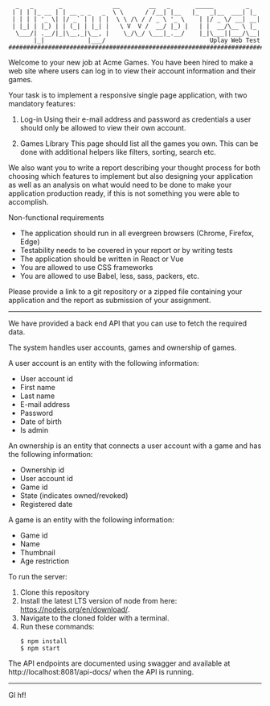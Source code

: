 ```
  _   _       _              __        __   _       _____         _
 | | | |_ __ | | __ _ _   _  \ \      / /__| |__   |_   _|__  ___| |_
 | | | | '_ \| |/ _` | | | |  \ \ /\ / / _ \ '_ \    | |/ _ \/ __| __|
 | |_| | |_) | | (_| | |_| |   \ V  V /  __/ |_) |   | |  __/\__ \ |_
  \___/| .__/|_|\__,_|\__, |    \_/\_/ \___|_.__/    |_|\___||___/\__|
       |_|            |___/                             Uplay Web Test
################################################################################
```

Welcome to your new job at Acme Games. You have been hired to make a web site
where users can log in to view their account information and their games.

Your task is to implement a responsive single page application, with two
mandatory features:

1) Log-in
Using their e-mail address and password as credentials a user should only be
allowed to view their own account.

2) Games Library
This page should list all the games you own. This can be done with additional
helpers like filters, sorting, search etc.

We also want you to write a report describing your thought process for both
choosing which features to implement but also designing your application as
well as an analysis on what would need to be done to make your application
production ready, if this is not something you were able to accomplish.

Non-functional requirements
* The application should run in all evergreen browsers (Chrome, Firefox, Edge)
* Testability needs to be covered in your report or by writing tests
* The application should be written in React or Vue
* You are allowed to use CSS frameworks
* You are allowed to use Babel, less, sass, packers, etc.

Please provide a link to a git repository or a zipped file containing your
application and the report as submission of your assignment.

--------------------------------------------------------------------------------

We have provided a back end API that you can use to fetch the required data.

The system handles user accounts, games and ownership of games.

A user account is an entity with the following information:
- User account id
- First name
- Last name
- E-mail address
- Password
- Date of birth
- Is admin

An ownership is an entity that connects a user account with a game and has the
following information:
- Ownership id
- User account id
- Game id
- State (indicates owned/revoked)
- Registered date

A game is an entity with the following information:
- Game id
- Name
- Thumbnail
- Age restriction

To run the server:
1. Clone this repository
2. Install the latest LTS version of node from here: https://nodejs.org/en/download/.
3. Navigate to the cloned folder with a terminal.
4. Run these commands:
    ```
    $ npm install
    $ npm start
    ```

The API endpoints are documented using swagger and available at
http://localhost:8081/api-docs/ when the API is running.

--------------------------------------------------------------------------------

Gl hf!
